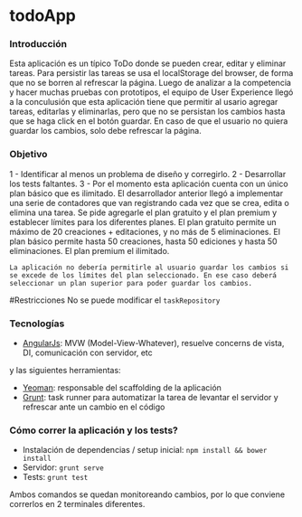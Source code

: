 todoApp
=======

### Introducción

Esta aplicación es un típico ToDo donde se pueden crear, editar y eliminar tareas.
Para persistir las tareas se usa el localStorage del browser, de forma que no se borren al refrescar la página.
Luego de analizar a la competencia y hacer muchas pruebas con prototipos, el equipo de User Experience llegó a la conculusión que esta aplicación tiene que permitir al usario agregar tareas, editarlas y eliminarlas, pero que no se persistan los cambios hasta que se haga click en el botón guardar. En caso de que el usuario no quiera guardar los cambios, solo debe refrescar la página.

### Objetivo

1 - Identificar al menos un problema de diseño y corregirlo.
2 - Desarrollar los tests faltantes.
3 - Por el momento esta aplicación cuenta con un único plan básico que es ilimitado. El desarrollador anterior llegó a implementar una serie de contadores que van registrando cada vez que se crea, edita o elimina una tarea. Se pide agregarle el plan gratuito y el plan premium y establecer límites para los diferentes planes.
    El plan gratuito permite un máximo de 20 creaciones + editaciones, y no más de 5 eliminaciones.
    El plan básico permite hasta 50 creaciones, hasta 50 ediciones y hasta 50 eliminaciones.
    El plan premium el ilimitado.
    
    La aplicación no debería permitirle al usuario guardar los cambios si se excede de los límites del plan seleccionado. En ese caso deberá seleccionar un plan superior para poder guardar los cambios.

#Restricciones
  No se puede modificar el `taskRepository`

### Tecnologías

- [AngularJs](https://angularjs.org/): MVW (Model-View-Whatever), resuelve concerns de vista, DI, comunicación con servidor, etc

y las siguientes herramientas:

- [Yeoman](http://yeoman.io/): responsable del scaffolding de la aplicación
- [Grunt](http://gruntjs.com/): task runner para automatizar la tarea de levantar el servidor y refrescar ante un cambio en el código

### Cómo correr la aplicación y los tests?

- Instalación de dependencias / setup inicial: `npm install && bower install`
- Servidor: `grunt serve`
- Tests: `grunt test`

Ambos comandos se quedan monitoreando cambios, por lo que conviene correrlos en 2 terminales diferentes.

